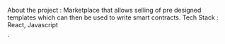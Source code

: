 About the project : Marketplace that allows selling of pre designed templates which can then be used to write smart contracts. Tech Stack : React, Javascript




















`








 








